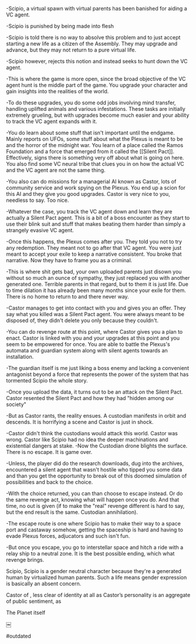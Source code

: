 
-Scipio, a virtual spawn with virtual parents has been banished for aiding a VC agent.

-Scipio is punished by being made into flesh

-Scipio is told there is no way to absolve this problem and to just accept starting a new life as a citizen of the Assembly. They may upgrade and advance, but they may not return to a pure virtual life.

-Scipio however, rejects this notion and instead seeks to hunt down the VC agent.

-This is where the game is more open, since the broad objective of the VC agent hunt is the middle part of the game. You upgrade your character and gain insights into the realities of the world.

-To do these upgrades, you do some odd jobs involving mind transfer, handling uplifted animals and various infestations. These tasks are initially extremely grueling, but with upgrades become much easier and your ability to track the VC agent expands with it.

-You do learn about some stuff that isn't important until the endgame. Mainly reports on UFOs, some stuff about what the Plexus is meant to be and the horror of the midnight war. You learn of a place called the Ramos Foundation and a force that emerged from it called the [[Silent Pact]]. Effectively, signs there is something very off about what is going on here. You also find some VC neural tribe that clues you in on how the actual VC and the VC agent are not the same thing.

-You also can do missions for a managerial AI known as Castor, lots of community service and work spying on the Plexus. You end up a scion for this AI and they give you good upgrades. Castor is very nice to you, needless to say. Too nice.

-Whatever the case, you track the VC agent down and learn they are actually a Silent Pact agent. This is a bit of a boss encounter as they start to use their blink suit and stuff that makes beating them harder than simply a strangely evasive VC agent.

-Once this happens, the Plexus comes after you. They told you not to try any redemption. They meant not to go after that VC agent. You were just meant to accept your exile to keep a narrative consistent. You broke that narrative. Now they have to frame you as a criminal.

-This is where shit gets bad, your own uploaded parents just disown you without so much an ounce of sympathy, they just replaced you with another generated one. Terrible parents in that regard, but to them it is just life. Due to time dilation it has already been many months since your exile for them. There is no home to return to and there never way.

-Castor manages to get into contact with you and gives you an offer. They say what you killed was a Silent Pact agent. You were always meant to be disposed of, they didn't delete you only because they couldn't.

-You can do revenge route at this point, where Castor gives you a plan to enact. Castor is linked with you and your upgrades at this point and you seem to be empowered for once. You are able to battle the Plexus's automata and guardian system along with silent agents towards an installation.

-The guardian itself is me just liking a boss enemy and lacking a convenient antagonist beyond a force that represents the power of the system that has tormented Scipio the whole story.

-Once you upload the data, it turns out to be an attack on the Silent Pact. Castor resented the Silent Pact and how they had "hidden among our society"

-But as Castor rants, the reality ensues. A custodian manifests in orbit and descends. It is horrifying a scene and Castor is just in shock.

-Castor didn't think the custodians would attack this world. Castor was wrong. Castor like Scipio had no idea the deeper machinations and existential dangers at stake. -Now the Custodian drone blights the surface. There is no escape. It is game over.

-Unless, the player did do the research downloads, dug into the archives, encountered a silent agent that wasn't hostile who tipped you some data and than you get the opportunity to break out of this doomed simulation of possibilities and back to the choice.

-With the choice returned, you can than choose to escape instead. Or do the same revenge act, knowing what will happen once you do. And that time, no out is given (if to make the "real" revenge different is hard to say, but the end result is the same. Custodian annihilation).

-The escape route is one where Scipio has to make their way to a space port and castaway somehow, getting the spaceship is hard and having to evade Plexus forces, adjucators and such isn't fun.

-But once you escape, you go to interstellar space and hitch a ride with a relay ship to a neutral zone. It is the best possible ending, which what revenge brings.

Scipio, Scipio is a gender neutral character because they're a generated human by virtualized human parents. Such a life means gender expression is basically an absent concern.

Castor of , less clear of identity at all as Castor’s personality is an aggregate of public sentiment, as

The Planet itself

￼

#outdated 